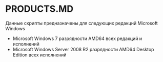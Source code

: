 # PRODUCTS.MD

Данные скрипты предназначены для следующих редакций Microsoft Windows

- Microsoft Windows 7 разрядности AMD64 всех редакций и исполнений
- Microsoft Windows Server 2008 R2 разрядности AMD64 Desktop Edition всех исполнений
